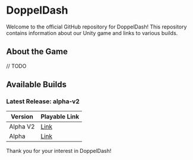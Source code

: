 # DoppelDash

Welcome to the official GitHub repository for DoppelDash! This repository contains information about our Unity game and links to various builds.

## About the Game

// TODO

## Available Builds

### Latest Release: alpha-v2

| Version | Playable Link |
|----------|---------------|
| Alpha V2 | [Link](https://srivarshan-s.github.io/DoppelDash-Builds/alpha-v2/index.html) |
| Alpha | [Link](https://srivarshan-s.github.io/DoppelDash-Builds/alpha/index.html) |

Thank you for your interest in DoppelDash!
